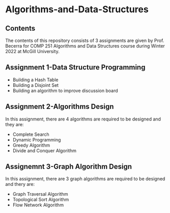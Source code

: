 # Algorithms-and-Data-Structures
## Contents
The contents of this repository consists of 3 assignments are given by Prof. Becerra for COMP 251 Algorithms and Data Structures course during Winter 2022 at McGill University.
## Assignment 1-Data Structure Programming
* Building a Hash Table
* Building a Disjoint Set
* Building an algorithm to improve discussion board
## Assignment 2-Algorithms Design
In this assignment, there are 4 algorithms are required to be designed and they are:
* Complete Search
* Dynamic Programming
* Greedy Algorithm
* Divide and Conquer Algorithm
## Assignemnt 3-Graph Algorithm Design
In this assignment, there are 3 graph algorithms are required to be designed and thery are:
* Graph Traversal Algorithm
* Topological Sort Algorithm
* Flow Network Algorithm
